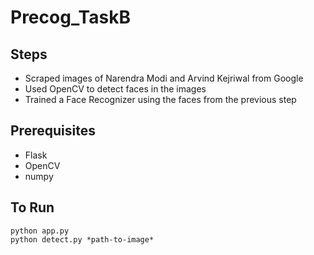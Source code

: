 # Precog_TaskB

## Steps

* Scraped images of Narendra Modi and Arvind Kejriwal from Google
* Used OpenCV to detect faces in the images
* Trained a Face Recognizer using the faces from the previous step

## Prerequisites

* Flask
* OpenCV
* numpy

## To Run

```shell
python app.py
python detect.py *path-to-image*
```